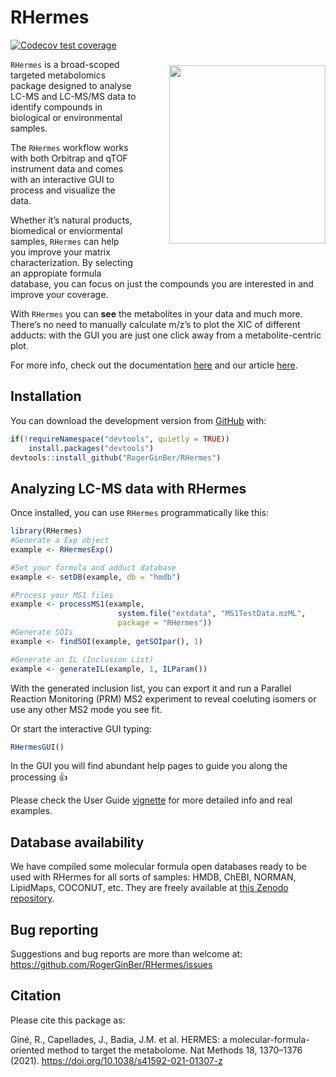 
<!-- README.md is generated from README.Rmd. Please edit that file -->

# RHermes

<!-- badges: start -->

[![Codecov test
coverage](https://codecov.io/gh/RogerGinBer/RHermes/branch/master/graph/badge.svg?token=HL73R4GHFJ)](https://codecov.io/gh/RogerGinBer/RHermes?branch=master)

<!-- badges: end -->

<img align = "right" style = "padding-left: 10%; padding-bottom: 10%; padding-top: 2%" 
width = "250px" height = "285px" src = "https://i.postimg.cc/Tw9SvJ11/sticker-No-Bioc.png">

`RHermes` is a broad-scoped targeted metabolomics package designed to
analyse LC-MS and LC-MS/MS data to identify compounds in biological or
environmental samples.

The `RHermes` workflow works with both Orbitrap and qTOF instrument data
and comes with an interactive GUI to process and visualize the data.

Whether it’s natural products, biomedical or enviormental samples,
`RHermes` can help you improve your matrix characterization. By
selecting an appropiate formula database, you can focus on just the
compounds you are interested in and improve your coverage.

With `RHermes` you can **see** the metabolites in your data and much
more. There’s no need to manually calculate m/z’s to plot the XIC of
different adducts: with the GUI you are just one click away from a
metabolite-centric plot.

For more info, check out the documentation
[here](https://rogerginber.github.io/RHermes/) and our article
[here](https://www.nature.com/articles/s41592-021-01307-z).

## Installation

You can download the development version from
[GitHub](https://github.com/RogerGinBer/RHermes) with:

``` r
if(!requireNamespace("devtools", quietly = TRUE))
    install.packages("devtools")
devtools::install_github("RogerGinBer/RHermes")
```

## Analyzing LC-MS data with RHermes

Once installed, you can use `RHermes` programmatically like this:

``` r
library(RHermes)
#Generate a Exp object
example <- RHermesExp()

#Set your formula and adduct database
example <- setDB(example, db = "hmdb")

#Process your MS1 files
example <- processMS1(example,
                        system.file("extdata", "MS1TestData.mzML",
                        package = "RHermes"))
#Generate SOIs
example <- findSOI(example, getSOIpar(), 1)

#Generate an IL (Inclusion List)
example <- generateIL(example, 1, ILParam())
```

With the generated inclusion list, you can export it and run a Parallel
Reaction Monitoring (PRM) MS2 experiment to reveal coeluting isomers or
use any other MS2 mode you see fit.

Or start the interactive GUI typing:

``` r
RHermesGUI()
```

In the GUI you will find abundant help pages to guide you along the
processing :+1:

Please check the User Guide
[vignette](https://rogerginber.github.io/RHermes/articles/RHermes_UserGuide.html)
for more detailed info and real examples.

## Database availability

We have compiled some molecular formula open databases ready to be used
with RHermes for all sorts of samples: HMDB, ChEBI, NORMAN, LipidMaps,
COCONUT, etc. They are freely available at [this Zenodo
repository](https://zenodo.org/record/5025560).

## Bug reporting

Suggestions and bug reports are more than welcome at:
<https://github.com/RogerGinBer/RHermes/issues>

## Citation

Please cite this package as:

Giné, R., Capellades, J., Badia, J.M. et al. HERMES: a
molecular-formula-oriented method to target the metabolome. Nat Methods
18, 1370–1376 (2021). <https://doi.org/10.1038/s41592-021-01307-z>

